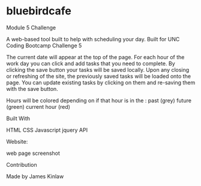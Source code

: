 # bluebirdcafe
Module 5 Challenge

A web-based tool built to help with scheduling your day.
Built for UNC Coding Bootcamp Challenge 5

The current date will appear at the top of the page.
For each hour of the work day you can click and add tasks that you need to complete. 
By clicking the save button your tasks will be saved locally. 
Upon any closing or refreshing of the site, the previously saved tasks will be loaded onto the page.
You can update existing tasks by clicking on them and re-saving them with the save button.

Hours will be colored depending on if that hour is in the :
past (grey)
future (green)
current hour (red)

Built With

HTML
CSS
Javascript
jquery API

Website:


web page screenshot

Contribution

Made by James Kinlaw
